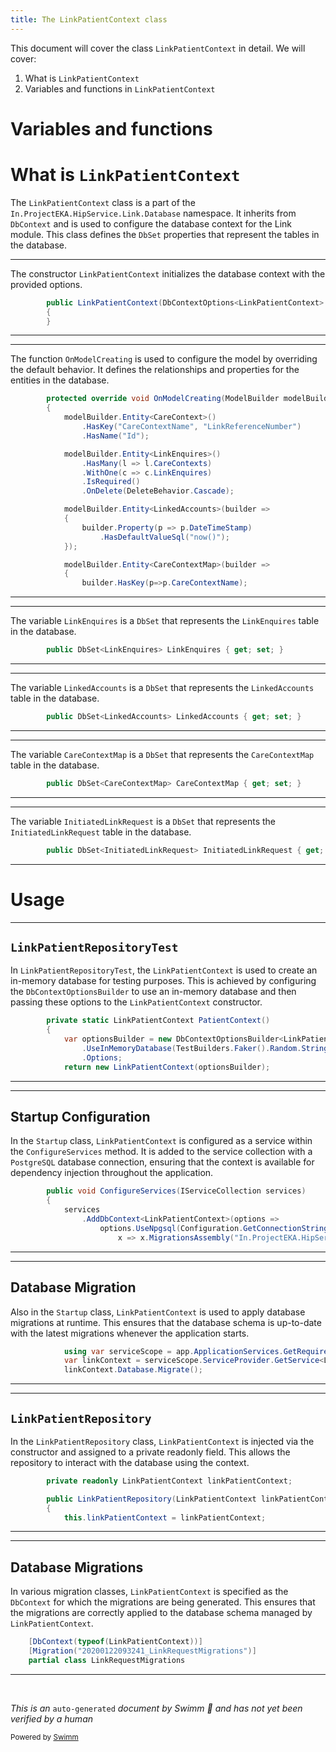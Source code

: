 ```yaml
---
title: The LinkPatientContext class
---
```

This document will cover the class <SwmToken path="src/In.ProjectEKA.HipService/Link/Database/LinkPatientContext.cs" pos="10:3:3" line-data="        public LinkPatientContext(DbContextOptions&lt;LinkPatientContext&gt; options) : base(options)">`LinkPatientContext`</SwmToken> in detail. We will cover:

1. What is <SwmToken path="src/In.ProjectEKA.HipService/Link/Database/LinkPatientContext.cs" pos="10:3:3" line-data="        public LinkPatientContext(DbContextOptions&lt;LinkPatientContext&gt; options) : base(options)">`LinkPatientContext`</SwmToken>
2. Variables and functions in <SwmToken path="src/In.ProjectEKA.HipService/Link/Database/LinkPatientContext.cs" pos="10:3:3" line-data="        public LinkPatientContext(DbContextOptions&lt;LinkPatientContext&gt; options) : base(options)">`LinkPatientContext`</SwmToken>

# Variables and functions

# What is <SwmToken path="src/In.ProjectEKA.HipService/Link/Database/LinkPatientContext.cs" pos="10:3:3" line-data="        public LinkPatientContext(DbContextOptions&lt;LinkPatientContext&gt; options) : base(options)">`LinkPatientContext`</SwmToken>

The <SwmToken path="src/In.ProjectEKA.HipService/Link/Database/LinkPatientContext.cs" pos="10:3:3" line-data="        public LinkPatientContext(DbContextOptions&lt;LinkPatientContext&gt; options) : base(options)">`LinkPatientContext`</SwmToken> class is a part of the <SwmToken path="src/In.ProjectEKA.HipService/Link/Database/LinkPatientContext.cs" pos="6:2:10" line-data="namespace In.ProjectEKA.HipService.Link.Database">`In.ProjectEKA.HipService.Link.Database`</SwmToken> namespace. It inherits from <SwmToken path="src/In.ProjectEKA.HipService/Link/Database/Migrations/20200122093241_LinkRequestMigrations.Designer.cs" pos="10:2:2" line-data="    [DbContext(typeof(LinkPatientContext))]">`DbContext`</SwmToken> and is used to configure the database context for the Link module. This class defines the <SwmToken path="src/In.ProjectEKA.HipService/Link/Database/LinkPatientContext.cs" pos="14:3:3" line-data="        public DbSet&lt;LinkEnquires&gt; LinkEnquires { get; set; }">`DbSet`</SwmToken> properties that represent the tables in the database.

<SwmSnippet path="/src/In.ProjectEKA.HipService/Link/Database/LinkPatientContext.cs" line="10">

---

The constructor <SwmToken path="src/In.ProjectEKA.HipService/Link/Database/LinkPatientContext.cs" pos="10:3:3" line-data="        public LinkPatientContext(DbContextOptions&lt;LinkPatientContext&gt; options) : base(options)">`LinkPatientContext`</SwmToken> initializes the database context with the provided options.

```c#
        public LinkPatientContext(DbContextOptions<LinkPatientContext> options) : base(options)
        {
        }
```

---

</SwmSnippet>

<SwmSnippet path="/src/In.ProjectEKA.HipService/Link/Database/LinkPatientContext.cs" line="22">

---

The function <SwmToken path="src/In.ProjectEKA.HipService/Link/Database/LinkPatientContext.cs" pos="22:7:7" line-data="        protected override void OnModelCreating(ModelBuilder modelBuilder)">`OnModelCreating`</SwmToken> is used to configure the model by overriding the default behavior. It defines the relationships and properties for the entities in the database.

```c#
        protected override void OnModelCreating(ModelBuilder modelBuilder)
        {
            modelBuilder.Entity<CareContext>()
                .HasKey("CareContextName", "LinkReferenceNumber")
                .HasName("Id");

            modelBuilder.Entity<LinkEnquires>()
                .HasMany(l => l.CareContexts)
                .WithOne(c => c.LinkEnquires)
                .IsRequired()
                .OnDelete(DeleteBehavior.Cascade);

            modelBuilder.Entity<LinkedAccounts>(builder =>
            {
                builder.Property(p => p.DateTimeStamp)
                    .HasDefaultValueSql("now()");
            });

            modelBuilder.Entity<CareContextMap>(builder =>
            {
                builder.HasKey(p=>p.CareContextName);
```

---

</SwmSnippet>

<SwmSnippet path="/src/In.ProjectEKA.HipService/Link/Database/LinkPatientContext.cs" line="14">

---

The variable <SwmToken path="src/In.ProjectEKA.HipService/Link/Database/LinkPatientContext.cs" pos="14:5:5" line-data="        public DbSet&lt;LinkEnquires&gt; LinkEnquires { get; set; }">`LinkEnquires`</SwmToken> is a <SwmToken path="src/In.ProjectEKA.HipService/Link/Database/LinkPatientContext.cs" pos="14:3:3" line-data="        public DbSet&lt;LinkEnquires&gt; LinkEnquires { get; set; }">`DbSet`</SwmToken> that represents the <SwmToken path="src/In.ProjectEKA.HipService/Link/Database/LinkPatientContext.cs" pos="14:5:5" line-data="        public DbSet&lt;LinkEnquires&gt; LinkEnquires { get; set; }">`LinkEnquires`</SwmToken> table in the database.

```c#
        public DbSet<LinkEnquires> LinkEnquires { get; set; }
```

---

</SwmSnippet>

<SwmSnippet path="/src/In.ProjectEKA.HipService/Link/Database/LinkPatientContext.cs" line="16">

---

The variable <SwmToken path="src/In.ProjectEKA.HipService/Link/Database/LinkPatientContext.cs" pos="16:5:5" line-data="        public DbSet&lt;LinkedAccounts&gt; LinkedAccounts { get; set; }">`LinkedAccounts`</SwmToken> is a <SwmToken path="src/In.ProjectEKA.HipService/Link/Database/LinkPatientContext.cs" pos="16:3:3" line-data="        public DbSet&lt;LinkedAccounts&gt; LinkedAccounts { get; set; }">`DbSet`</SwmToken> that represents the <SwmToken path="src/In.ProjectEKA.HipService/Link/Database/LinkPatientContext.cs" pos="16:5:5" line-data="        public DbSet&lt;LinkedAccounts&gt; LinkedAccounts { get; set; }">`LinkedAccounts`</SwmToken> table in the database.

```c#
        public DbSet<LinkedAccounts> LinkedAccounts { get; set; }
```

---

</SwmSnippet>

<SwmSnippet path="/src/In.ProjectEKA.HipService/Link/Database/LinkPatientContext.cs" line="18">

---

The variable <SwmToken path="src/In.ProjectEKA.HipService/Link/Database/LinkPatientContext.cs" pos="18:5:5" line-data="        public DbSet&lt;CareContextMap&gt; CareContextMap { get; set; }">`CareContextMap`</SwmToken> is a <SwmToken path="src/In.ProjectEKA.HipService/Link/Database/LinkPatientContext.cs" pos="18:3:3" line-data="        public DbSet&lt;CareContextMap&gt; CareContextMap { get; set; }">`DbSet`</SwmToken> that represents the <SwmToken path="src/In.ProjectEKA.HipService/Link/Database/LinkPatientContext.cs" pos="18:5:5" line-data="        public DbSet&lt;CareContextMap&gt; CareContextMap { get; set; }">`CareContextMap`</SwmToken> table in the database.

```c#
        public DbSet<CareContextMap> CareContextMap { get; set; }
```

---

</SwmSnippet>

<SwmSnippet path="/src/In.ProjectEKA.HipService/Link/Database/LinkPatientContext.cs" line="20">

---

The variable <SwmToken path="src/In.ProjectEKA.HipService/Link/Database/LinkPatientContext.cs" pos="20:5:5" line-data="        public DbSet&lt;InitiatedLinkRequest&gt; InitiatedLinkRequest { get; set; }">`InitiatedLinkRequest`</SwmToken> is a <SwmToken path="src/In.ProjectEKA.HipService/Link/Database/LinkPatientContext.cs" pos="20:3:3" line-data="        public DbSet&lt;InitiatedLinkRequest&gt; InitiatedLinkRequest { get; set; }">`DbSet`</SwmToken> that represents the <SwmToken path="src/In.ProjectEKA.HipService/Link/Database/LinkPatientContext.cs" pos="20:5:5" line-data="        public DbSet&lt;InitiatedLinkRequest&gt; InitiatedLinkRequest { get; set; }">`InitiatedLinkRequest`</SwmToken> table in the database.

```c#
        public DbSet<InitiatedLinkRequest> InitiatedLinkRequest { get; set; }
```

---

</SwmSnippet>

# Usage

<SwmSnippet path="/test/In.ProjectEKA.HipServiceTest/Link/LinkPatientRepositoryTest.cs" line="18">

---

## <SwmToken path="test/In.ProjectEKA.HipServiceTest/Link/LinkPatientRepositoryTest.cs" pos="16:5:5" line-data="    public class LinkPatientRepositoryTest">`LinkPatientRepositoryTest`</SwmToken>

In <SwmToken path="test/In.ProjectEKA.HipServiceTest/Link/LinkPatientRepositoryTest.cs" pos="16:5:5" line-data="    public class LinkPatientRepositoryTest">`LinkPatientRepositoryTest`</SwmToken>, the <SwmToken path="test/In.ProjectEKA.HipServiceTest/Link/LinkPatientRepositoryTest.cs" pos="18:5:5" line-data="        private static LinkPatientContext PatientContext()">`LinkPatientContext`</SwmToken> is used to create an in-memory database for testing purposes. This is achieved by configuring the <SwmToken path="test/In.ProjectEKA.HipServiceTest/Link/LinkPatientRepositoryTest.cs" pos="20:9:9" line-data="            var optionsBuilder = new DbContextOptionsBuilder&lt;LinkPatientContext&gt;()">`DbContextOptionsBuilder`</SwmToken> to use an in-memory database and then passing these options to the <SwmToken path="test/In.ProjectEKA.HipServiceTest/Link/LinkPatientRepositoryTest.cs" pos="18:5:5" line-data="        private static LinkPatientContext PatientContext()">`LinkPatientContext`</SwmToken> constructor.

```c#
        private static LinkPatientContext PatientContext()
        {
            var optionsBuilder = new DbContextOptionsBuilder<LinkPatientContext>()
                .UseInMemoryDatabase(TestBuilders.Faker().Random.String())
                .Options;
            return new LinkPatientContext(optionsBuilder);
```

---

</SwmSnippet>

<SwmSnippet path="/src/In.ProjectEKA.HipService/Startup.cs" line="80">

---

## Startup Configuration

In the <SwmToken path="src/In.ProjectEKA.HipService/Startup.cs" pos="54:5:5" line-data="    public class Startup">`Startup`</SwmToken> class, <SwmToken path="src/In.ProjectEKA.HipService/Startup.cs" pos="83:4:4" line-data="                .AddDbContext&lt;LinkPatientContext&gt;(options =&gt;">`LinkPatientContext`</SwmToken> is configured as a service within the <SwmToken path="src/In.ProjectEKA.HipService/Startup.cs" pos="80:5:5" line-data="        public void ConfigureServices(IServiceCollection services)">`ConfigureServices`</SwmToken> method. It is added to the service collection with a <SwmToken path="src/In.ProjectEKA.HipService/Link/Database/Migrations/20200122093241_LinkRequestMigrations.Designer.cs" pos="8:7:7" line-data="    using Npgsql.EntityFrameworkCore.PostgreSQL.Metadata;">`PostgreSQL`</SwmToken> database connection, ensuring that the context is available for dependency injection throughout the application.

```c#
        public void ConfigureServices(IServiceCollection services)
        {
            services
                .AddDbContext<LinkPatientContext>(options =>
                    options.UseNpgsql(Configuration.GetConnectionString("DefaultConnection"),
                        x => x.MigrationsAssembly("In.ProjectEKA.HipService")))
```

---

</SwmSnippet>

<SwmSnippet path="/src/In.ProjectEKA.HipService/Startup.cs" line="276">

---

## Database Migration

Also in the <SwmToken path="src/In.ProjectEKA.HipService/Startup.cs" pos="54:5:5" line-data="    public class Startup">`Startup`</SwmToken> class, <SwmToken path="src/In.ProjectEKA.HipService/Startup.cs" pos="277:13:13" line-data="            var linkContext = serviceScope.ServiceProvider.GetService&lt;LinkPatientContext&gt;();">`LinkPatientContext`</SwmToken> is used to apply database migrations at runtime. This ensures that the database schema is up-to-date with the latest migrations whenever the application starts.

```c#
            using var serviceScope = app.ApplicationServices.GetRequiredService<IServiceScopeFactory>().CreateScope();
            var linkContext = serviceScope.ServiceProvider.GetService<LinkPatientContext>();
            linkContext.Database.Migrate();
```

---

</SwmSnippet>

<SwmSnippet path="/src/In.ProjectEKA.HipService/Link/LinkPatientRepository.cs" line="18">

---

## <SwmToken path="src/In.ProjectEKA.HipService/Link/LinkPatientRepository.cs" pos="20:3:3" line-data="        public LinkPatientRepository(LinkPatientContext linkPatientContext)">`LinkPatientRepository`</SwmToken>

In the <SwmToken path="src/In.ProjectEKA.HipService/Link/LinkPatientRepository.cs" pos="20:3:3" line-data="        public LinkPatientRepository(LinkPatientContext linkPatientContext)">`LinkPatientRepository`</SwmToken> class, <SwmToken path="src/In.ProjectEKA.HipService/Link/LinkPatientRepository.cs" pos="18:5:5" line-data="        private readonly LinkPatientContext linkPatientContext;">`LinkPatientContext`</SwmToken> is injected via the constructor and assigned to a private readonly field. This allows the repository to interact with the database using the context.

```c#
        private readonly LinkPatientContext linkPatientContext;

        public LinkPatientRepository(LinkPatientContext linkPatientContext)
        {
            this.linkPatientContext = linkPatientContext;
```

---

</SwmSnippet>

<SwmSnippet path="/src/In.ProjectEKA.HipService/Link/Database/Migrations/20200122093241_LinkRequestMigrations.Designer.cs" line="10">

---

## Database Migrations

In various migration classes, <SwmToken path="src/In.ProjectEKA.HipService/Link/Database/Migrations/20200122093241_LinkRequestMigrations.Designer.cs" pos="10:6:6" line-data="    [DbContext(typeof(LinkPatientContext))]">`LinkPatientContext`</SwmToken> is specified as the <SwmToken path="src/In.ProjectEKA.HipService/Link/Database/Migrations/20200122093241_LinkRequestMigrations.Designer.cs" pos="10:2:2" line-data="    [DbContext(typeof(LinkPatientContext))]">`DbContext`</SwmToken> for which the migrations are being generated. This ensures that the migrations are correctly applied to the database schema managed by <SwmToken path="src/In.ProjectEKA.HipService/Link/Database/Migrations/20200122093241_LinkRequestMigrations.Designer.cs" pos="10:6:6" line-data="    [DbContext(typeof(LinkPatientContext))]">`LinkPatientContext`</SwmToken>.

```c#
    [DbContext(typeof(LinkPatientContext))]
    [Migration("20200122093241_LinkRequestMigrations")]
    partial class LinkRequestMigrations
```

---

</SwmSnippet>

&nbsp;

*This is an* <SwmToken path="src/In.ProjectEKA.HipService/Link/Database/Migrations/20200122093241_LinkRequestMigrations.Designer.cs" pos="1:4:6" line-data="﻿// &lt;auto-generated /&gt;">`auto-generated`</SwmToken> *document by Swimm 🌊 and has not yet been verified by a human*

<SwmMeta version="3.0.0" repo-id="Z2l0aHViJTNBJTNBaGlwLXNlcnZpY2UlM0ElM0FTd2ltbS1EZW1v" repo-name="hip-service"><sup>Powered by [Swimm](/)</sup></SwmMeta>
